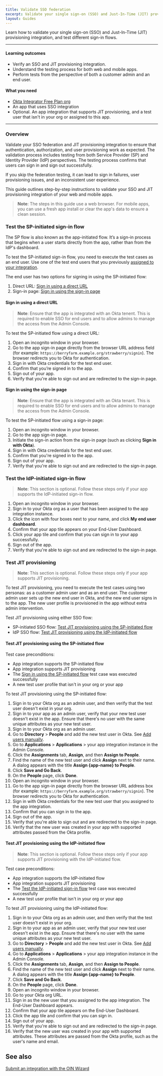 ```yaml
---
title: Validate SSO federation
excerpt: Validate your single sign-on (SSO) and Just-In-Time (JIT) provisioning integration.
layout: Guides
---
```


Learn how to validate your single sign-on (SSO) and Just-In-Time (JIT) provisioning integration, and test different sign-in flows.

---

#### Learning outcomes

* Verify an SSO and JIT provisioning integration.
* Understand the testing process for both web and mobile apps.
* Perform tests from the perspective of both a customer admin and an end user.

#### What you need

* [Okta Integrator Free Plan org](https://developer.okta.com/signup)
* An app that uses SSO integration
* Optional. An app integration that supports JIT provisioning, and a test user that isn't in your org or assigned to this app.

---

### Overview

Validate your SSO federation and JIT provisioning integration to ensure that authentication, authorization, and user provisioning work as expected. The validation process includes testing from both Service Provider (SP) and Identity Provider (IdP) perspectives. The testing process confirms that users can sign in and sign out successfully.

If you skip the federation testing, it can lead to sign in failures, user provisioning issues, and an inconsistent user experience.

This guide outlines step-by-step instructions to validate your SSO and JIT provisioning integration of your web and mobile apps.

> **Note**: The steps in this guide use a web browser. For mobile apps, you can use a fresh app install or clear the app's data to ensure a clean session.

### Test the SP-initiated sign-in flow

The SP flow is also known as the app-initiated flow. It’s a sign-in process that begins when a user starts directly from the app, rather than from the IdP's dashboard.

To test the SP-initiated sign-in flow, you need to execute the test cases as an end user. Use one of the test end users that you previously [assigned to your integration](/docs/guides/submit-oin-app/openidconnect/main/#assign-test-users-to-your-integration-instance).

The end user has two options for signing in using the SP-initiated flow:

1. Direct URL: [Sign in using a direct URL](#sign-in-using-a-direct-url)
2. Sign-in page: [Sign in using the sign-in page](#sign-in-using-the-sign-in-page)

#### Sign in using a direct URL

> **Note**: Ensure that the app is integrated with an Okta tenent. This is required to enable SSO for end users and to allow admins to manage the access from the Admin Console.

To test the SP-initiated flow using a direct URL:

1. Open an incognito window in your browser.
1. Go to the app sign-in page directly from the browser URL address field (for example: `https://berryfarm.example.org/strawberry/signin`). The browser redirects you to Okta for authentication.
1. Sign in with Okta credentials for the test end user.
1. Confirm that you’re signed in to the app.
1. Sign out of your app.
1. Verify that you're able to sign out and are redirected to the sign-in page.

#### Sign in using the sign-in page

> **Note**: Ensure that the app is integrated with an Okta tenant. This is required to enable SSO for end users and to allow admins to manage the access from the Admin Console.

To test the SP-initiated flow using a sign-in page:

1. Open an incognito window in your browser.
1. Go to the app sign-in page.
1. Initiate the sign-in action from the sign-in page (such as clicking **Sign in with Okta**).
1. Sign in with Okta credentials for the test end user.
1. Confirm that you're signed in to the app.
1. Sign out of your app.
1. Verify that you're able to sign out and are redirected to the sign-in page.

### Test the IdP-initiated sign-in flow

> **Note**: This section is optional. Follow these steps only if your app supports the IdP-initiated sign-in flow.

1. Open an incognito window in your browser.
1. Sign in to your Okta org as a user that has been assigned to the app integration instance.
1. Click the icon with four boxes next to your name, and click **My end user dashboard**.
1. Confirm that your app tile appears on your End-User Dashboard.
1. Click your app tile and confirm that you can sign in to your app successfully.
1. Sign out of the app.
1. Verify that you're able to sign out and are redirected to the sign-in page.

### Test JIT provisioning

> **Note**: This section is optional. Follow these steps only if your app supports JIT provisioning.

To test JIT provisioning, you need to execute the test cases using two personas: as a customer admin user and as an end user. The customer admin user sets up the new end user in Okta, and the new end user signs in to the app. The new user profile is provisioned in the app without extra admin intervention.

Test JIT provisioning using either SSO flow:

- SP-initiated SSO flow: [Test JIT provisioning using the SP-initiated flow](#test-jit-provisioning-using-the-sp-initiated-flow)
- IdP SSO flow: [Test JIT provisioning using the IdP-initiated flow](#test-jit-provisioning-using-the-idp-initiated-flow)

#### Test JIT provisioning using the SP-initiated flow

Test case preconditions:

* App integration supports the SP-initiated flow
* App integration supports JIT provisioning
* The [Sign in using the SP-initiated flow](#sign-in-with-a-direct-url-for-the-sp-flow) test case was executed successfully
* A new test user profile that isn't in your org or your app

To test JIT provisioning using the SP-initiated flow:

1. Sign in to your Okta org as an admin user, and then verify that the test user doesn't exist in your org.
1. Sign in to your app as an admin user, verify that your new test user doesn't exist in the app. Ensure that there's no user with the same unique attributes as your new test user.
1. Sign in to your Okta org as an admin user.
1. Go to **Directory** > **People** and add the new test user in Okta. See [Add users manually](https://help.okta.com/okta_help.htm?type=oie&id=ext-usgp-add-users).
1. Go to **Applications** > **Applications** > your app integration instance in the Admin Console.
1. Click the **Assignments** tab, **Assign**, and then **Assign to People**.
1. Find the name of the new test user and click **Assign** next to their name. A dialog appears with the title **Assign {app-name} to People**.
1. Click **Save and Go Back**.
1. On the **People** page, click **Done**.
1. Open an incognito window in your browser.
1. Go to the app sign-in page directly from the browser URL address box (for example: `https://berryfarm.example.org/strawberry/signin`). The browser redirects you to Okta for authentication.
1. Sign in with Okta credentials for the new test user that you assigned to the app integration.
1. Confirm that you can sign in to the app.
1. Sign out of the app.
1. Verify that you're able to sign out and are redirected to the sign-in page.
1. Verify that the new user was created in your app with supported attributes passed from the Okta profile.

#### Test JIT provisioning using the IdP-initiated flow

> **Note**: This section is optional. Follow these steps only if your app supports JIT provisioning with the IdP-initiated flow.

Test case preconditions:

* App integration supports the IdP-initiated flow
* App integration supports JIT provisioning
* The [Test the IdP-initiated sign-in flow](#test-the-idp-initiated-sign-in-flow) test case was executed successfully
* A new test user profile that isn't in your org or your app

To test JIT provisioning using the IdP-initiated flow:

1. Sign in to your Okta org as an admin user, and then verify that the test user doesn't exist in your org.
1. Sign in to your app as an admin user, verify that your new test user doesn't exist in the app. Ensure that there's no user with the same unique attributes as your new test user.
1. Go to **Directory** > **People** and add the new test user in Okta. See [Add users manually](https://help.okta.com/okta_help.htm?type=oie&id=ext-usgp-add-users).
1. Go to **Applications** > **Applications** > your app integration instance in the Admin Console.
1. Click the **Assignments** tab, **Assign**, and then **Assign to People**.
1. Find the name of the new test user and click **Assign** next to their name. A dialog appears with the title **Assign {app-name} to People**.
1. Click **Save and Go Back**.
1. On the **People** page, click **Done**.
1. Open an incognito window in your browser.
1. Go to your Okta org URL.
1. Sign in as the new user that you assigned to the app integration. The End-User Dashboard appears.
1. Confirm that your app tile appears on the End-User Dashboard.
1. Click the app tile and confirm that you can sign in.
1. Sign out of your app.
1. Verify that you're able to sign out and are redirected to the sign-in page.
1. Verify that the new user was created in your app with supported attributes. These attributes are passed from the Okta profile, such as the user's name and email.

## See also
[Submit an integration with the OIN Wizard](/docs/guides/submit-oin-app/openidconnect/main/)
